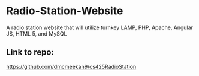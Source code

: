 # Radio-Station-Website
A radio station website that will utilize turnkey LAMP, PHP, Apache, Angular JS, HTML 5, and MySQL

## Link to repo:
https://github.com/dmcmeekan9/cs425RadioStation
